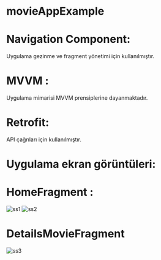 # movieAppExample

# Navigation Component:
Uygulama gezinme ve fragment yönetimi için kullanılmıştır.
# MVVM :
Uygulama mimarisi MVVM prensiplerine dayanmaktadır.
# Retrofit:
API çağrıları için kullanılmıştır.

 # Uygulama ekran görüntüleri:
 # HomeFragment :
![ss1](https://github.com/esrabildikk/movieAppExample/assets/127530223/71ed1c26-94e2-4a46-bf8b-7ce26ccc6996)
![ss2](https://github.com/esrabildikk/movieAppExample/assets/127530223/2b87f385-1817-4d10-9353-db2c50cdde36)
# DetailsMovieFragment
![ss3](https://github.com/esrabildikk/movieAppExample/assets/127530223/b08cb28c-0c74-4064-b87c-51af3cdbafc1)

